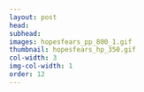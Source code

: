 ```yaml
---
layout: post
head:
subhead:
images: hopesfears_pp_800_1.gif
thumbnail: hopesfears_hp_350.gif
col-width: 3
img-col-width: 1
order: 12
---
```

